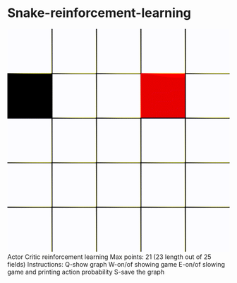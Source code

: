 # Snake-reinforcement-learning
![](snake.gif)
Actor Critic reinforcement learning
Max points: 21 (23 length out of 25 fields)
Instructions:
Q-show graph
W-on/of showing game
E-on/of slowing game and printing action probability
S-save the graph
